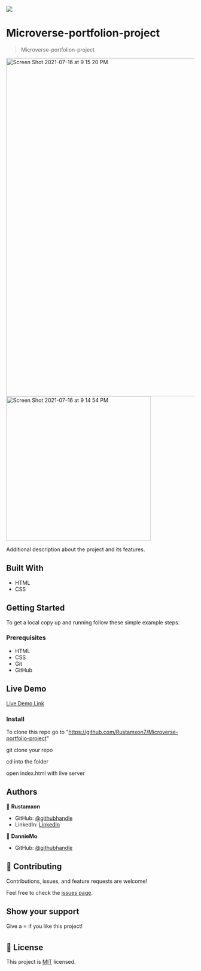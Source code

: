 ![](https://img.shields.io/badge/Microverse-blueviolet)

# Microverse-portfolion-project

> Microverse-portfolion-project

<img width="902" alt="Screen Shot 2021-07-16 at 9 15 20 PM" src="https://user-images.githubusercontent.com/69011963/125978198-5e7385dc-d11a-45e8-8c70-192da9a32177.png">


<img width="386" alt="Screen Shot 2021-07-16 at 9 14 54 PM" src="https://user-images.githubusercontent.com/69011963/125978214-5c3085cf-8835-4dad-bc5d-c5c956d81b73.png">


Additional description about the project and its features.

## Built With

- HTML
- CSS

## Getting Started

To get a local copy up and running follow these simple example steps.

### Prerequisites

- HTML
- CSS
- Git
- GitHub

## Live Demo

[Live Demo Link](https://rustamxon7.github.io/Microverse-portfolio-project/)

### Install

To clone this repo go to "https://github.com/Rustamxon7/Microverse-portfolio-project"

git clone your repo

cd into the folder

open index.html with live server

## Authors

👤 **Rustamxon**

- GitHub: [@githubhandle](https://github.com/Rustamxon7)
- LinkedIn: [LinkedIn](https://www.linkedin.com/in/rustamjon-tolipov-6a831020b)

👤 **DannieMo**

- GitHub: [@githubhandle](https://github.com/DannieMo)


## 🤝 Contributing

Contributions, issues, and feature requests are welcome!

Feel free to check the [issues page](https://github.com/Rustamxon7/Microverse-portfolio-project/issues).

## Show your support

Give a ⭐️ if you like this project!

## 📝 License

This project is [MIT](./MIT.md) licensed.

